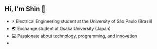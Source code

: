## Hi, I'm Shin 👋
- ⚡ Electrical Engineering student at the University of São Paulo (Brazil)  
- 🌏 Exchange student at Osaka University (Japan)  
- 💻 Passionate about technology, programming, and innovation
- 
<!--
**HectorShin/HectorShin** is a ✨ _special_ ✨ repository because its `README.md` (this file) appears on your GitHub profile.

Here are some ideas to get you started:

- 🔭 I’m currently working on ...
- 🌱 I’m currently learning ...
- 👯 I’m looking to collaborate on ...
- 🤔 I’m looking for help with ...
- 💬 Ask me about ...
- 📫 How to reach me: ...
- 😄 Pronouns: ...
- ⚡ Fun fact: ...
-->
